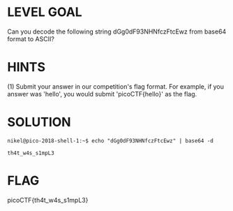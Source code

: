 # LEVEL GOAL

Can you decode the following string dGg0dF93NHNfczFtcEwz from base64 format to ASCII? 

# HINTS

(1) Submit your answer in our competition's flag format. For example, if you answer was 'hello', you would submit 'picoCTF{hello}' as the flag.

# SOLUTION

`nikel@pico-2018-shell-1:~$ echo "dGg0dF93NHNfczFtcEwz" | base64 -d`

`th4t_w4s_s1mpL3`

# FLAG

picoCTF{th4t_w4s_s1mpL3}
